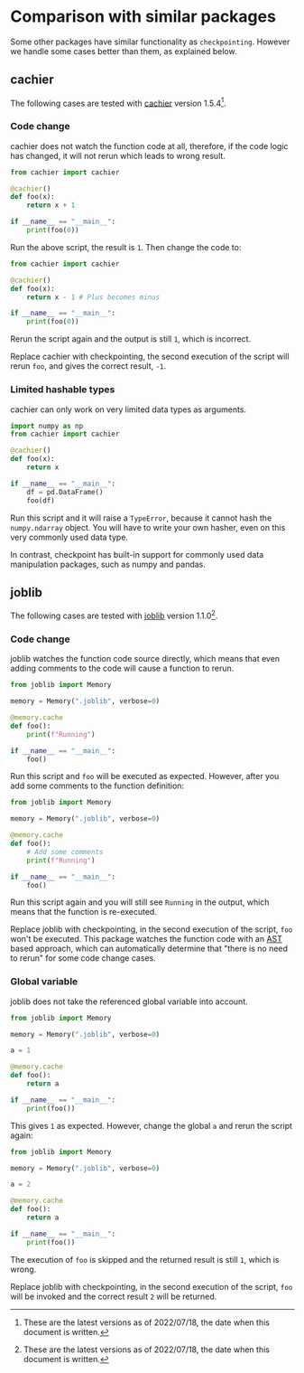 # Comparison with similar packages

Some other packages have similar functionality as `checkpointing`.
However we handle some cases better than them, as explained below.

## cachier

The following cases are tested with
[cachier](https://github.com/shaypal5/cachier) version 1.5.4[^1].

### Code change

cachier does not watch the function code at all,
therefore, if the code logic has changed, it will not rerun which leads to wrong result.

```python
from cachier import cachier

@cachier()
def foo(x):
    return x + 1

if __name__ == "__main__":
    print(foo(0))
```

Run the above script, the result is `1`.
Then change the code to:

```python
from cachier import cachier

@cachier()
def foo(x):
    return x - 1 # Plus becomes minus

if __name__ == "__main__":
    print(foo(0))
```

Rerun the script again and the output is still `1`, which is incorrect.

Replace cachier with checkpointing, the second execution of the script will rerun `foo`,
and gives the correct result, `-1`.

### Limited hashable types

cachier can only work on very limited data types as arguments.

```python
import numpy as np
from cachier import cachier

@cachier()
def foo(x):
    return x

if __name__ == "__main__":
    df = pd.DataFrame()
    foo(df)
```

Run this script and it will raise a `TypeError`, because it cannot hash the `numpy.ndarray` object.
You will have to write your own hasher, even on this very commonly used data type.

In contrast, checkpoint has built-in support for commonly used data manipulation packages,
such as numpy and pandas.

## joblib

The following cases are tested with [joblib](https://joblib.readthedocs.io/en/latest/memory.html#memory) version 1.1.0[^1].

### Code change

joblib watches the function code source directly,
which means that even adding comments to the code will cause a function to rerun.

```python
from joblib import Memory

memory = Memory(".joblib", verbose=0)

@memory.cache
def foo():
    print(f"Running")

if __name__ == "__main__":
    foo()
```

Run this script and `foo` will be executed as expected.
However, after you add some comments to the function definition:

```python
from joblib import Memory

memory = Memory(".joblib", verbose=0)

@memory.cache
def foo():
    # Add some comments
    print(f"Running") 

if __name__ == "__main__":
    foo()
```

Run this script again and you will still see `Running` in the output,
which means that the function is re-executed.

Replace joblib with checkpointing, in the second execution of the script, `foo` won't be executed.
This package watches the function code with an [AST](https://docs.python.org/3/library/ast.html)
based approach, which can automatically determine that "there is no need to rerun" for some code change cases.

### Global variable

joblib does not take the referenced global variable into account.

```python
from joblib import Memory

memory = Memory(".joblib", verbose=0)

a = 1

@memory.cache
def foo():
    return a

if __name__ == "__main__":
    print(foo())
```

This gives `1` as expected. However, change the global `a` and rerun the script again:

```python
from joblib import Memory

memory = Memory(".joblib", verbose=0)

a = 2

@memory.cache
def foo():
    return a

if __name__ == "__main__":
    print(foo())
```

The execution of `foo` is skipped and the returned result is still `1`, which is wrong.

Replace joblib with checkpointing, in the second execution of the script, 
`foo` will be invoked and the correct result `2` will be returned.


[^1]: These are the latest versions as of 2022/07/18, the date when this document is written.

